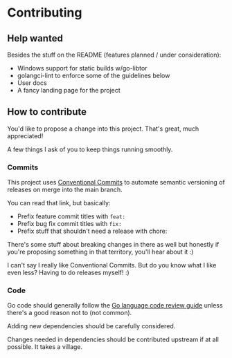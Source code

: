 # Contributing

## Help wanted

Besides the stuff on the README (features planned / under consideration):

- Windows support for static builds w/go-libtor
- golangci-lint to enforce some of the guidelines below
- User docs
- A fancy landing page for the project

## How to contribute

You'd like to propose a change into this project. That's great, much
appreciated!

A few things I ask of you to keep things running smoothly.

### Commits

This project uses [Conventional Commits](https://www.conventionalcommits.org/en/v1.0.0/)
to automate semantic versioning of releases on merge into the main branch.

You can read that link, but basically:
- Prefix feature commit titles with `feat: `
- Prefix bug fix commit titles with `fix: `
- Prefix stuff that shouldn't need a release with chore:

There's some stuff about breaking changes in there as well but honestly if
you're proposing something in that territory, you'll hear about it :)

I can't say I really like Conventional Commits. But do you know what I like even less?
Having to do releases myself! :)

### Code

Go code should generally follow the
[Go language code review guide](https://github.com/golang/go/wiki/CodeReviewComments)
unless there's a good reason not to (not common).

Adding new dependencies should be carefully considered.

Changes needed in dependencies should be contributed upstream if at all
possible. It takes a village.
